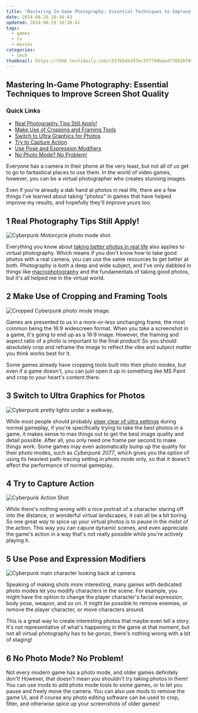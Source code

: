 ```yaml
---
title: "Mastering In-Game Photography: Essential Techniques to Improve Screen Shot Quality"
date: 2024-08-26 10:44:43
updated: 2024-08-29 10:18:41
tags:
  - games
  - tv
  - movies
categories:
  - tech
thumbnail: https://thmb.techidaily.com/c55765d4297ec3f7740baed77892bf0fb723d7f4075e0073128d68c9a2027591.jpg
---
```


## Mastering In-Game Photography: Essential Techniques to Improve Screen Shot Quality

### Quick Links

* [Real Photography Tips Still Apply!](https://digital-screen-recording.techidaily.com/2024-approved-saving-screen-scenes-pcmac-and-mobile-devices-walkthrough/)
* [Make Use of Cropping and Framing Tools](https://youtube-stream.techidaily.com/2024-approved-video-construction-lab/)
* [Switch to Ultra Graphics for Photos](https://some-techniques.techidaily.com/updated-from-amateur-to-pro-elevating-your-hdr-portrait-skills/)
* [Try to Capture Action](https://twitter-videos.techidaily.com/twitter-media-upload-instruction-manual-for-2024/)
* [Use Pose and Expression Modifiers](https://win-blog.techidaily.com/achieve-optimal-horizon-zero-dawn-performance-tips-to-increase-frame-rates-and-enhance-playability/)
* [No Photo Mode? No Problem!](https://facebook-record-videos.techidaily.com/updated-best-free-downloader-turn-youtube-audio-into-premium-mp3s-for-2024/)

 Everyone has a camera in their phone at the very least, but not all of us get to go to fantastical places to use them. In the world of video games, however, you can be a virtual photographer who creates stunning images.

 Even if you're already a dab hand at photos in real life, there are a few things I've learned about taking "photos" in games that have helped improve my results, and hopefully they'll improve yours too.

## 1  Real Photography Tips Still Apply! 

![Cyberpunk Motorcycle photo mode shot.](https://static1.howtogeekimages.com/wordpress/wp-content/uploads/2024/07/cyberpunk-motorcycle-photo-mode-shot.jpeg) 

 Everything you know about [taking better photos in real life](https://program-issues.techidaily.com/say-goodbye-to-crashes-in-diablo-ii-resurrected-solutions-revealed/) also applies to virtual photography. Which means if you don't know how to take good photos with a real camera, you can use the same resources to get better at both. Photography is both a deep and wide subject, and I've only dabbled in things like [macrophotography](https://win11.techidaily.com/hacking-the-lock-screen-windows-11-edition/) and the fundamentals of taking good photos, but it's all helped me in the virtual world.

## 2  Make Use of Cropping and Framing Tools 

![Cropped Cyberpunk photo mode image.](https://static1.howtogeekimages.com/wordpress/wp-content/uploads/2024/07/cropped-cyberpunk-photo-mode-image.jpeg) 

 Games are presented to us in a more-or-less unchanging frame, the most common being the 16:9 widescreen format. When you take a screenshot in a game, it's going to end up as a 16:9 image. However, the framing and aspect ratio of a photo is important to the final product! So you should absolutely crop and reframe the image to reflect the vibe and subject matter you think works best for it.

 Some games already have cropping tools built into their photo modes, but even if a game doesn't, you can just open it up in something like MS Paint and crop to your heart's content there.

## 3  Switch to Ultra Graphics for Photos 

![Cyberpunk pretty lights under a walkway,](https://static1.howtogeekimages.com/wordpress/wp-content/uploads/2024/07/cyberpunk-pretty-lights-under-a-walkway.jpeg) 

 While most people should probably [steer clear of ultra settings](https://android-location-track.techidaily.com/how-do-i-stop-someone-from-tracking-my-meizu-21-drfone-by-drfone-virtual-android/) during normal gameplay, if you're specifically trying to take the best photos in a game, it makes sense to max things out to get the best image quality and detail possible. After all, you only need one frame per second to make things work. Some games may even automatically bump up the quality for their photo modes, such as _Cyberpunk 2077_, which gives you the option of using its heaviest path-tracing setting in photo mode only, so that it doesn't affect the performance of normal gameplay.

## 4  Try to Capture Action 

![Cyberpunk Action Shot](https://static1.howtogeekimages.com/wordpress/wp-content/uploads/2024/07/cyberpunk-action-shot.jpeg) 

 While there's nothing wrong with a nice portrait of a character staring off into the distance, or wonderful virtual landscapes, it can all be a bit boring. So one great way to spice up your virtual photos is to pause in the midst of the action. This way you can capure dynamic scenes, and even appreciate the game's action in a way that's not really possible while you're actively playing it.

## 5  Use Pose and Expression Modifiers 

![Cyberpunk main character looking back at camera.](https://static1.howtogeekimages.com/wordpress/wp-content/uploads/2024/07/cyberpunk-main-character-looking-back-at-camera.jpeg) 

 Speaking of making shots more interesting, many games with dedicated photo modes let you modify characters in the scene. For example, you might have the option to change the player character's facial expression, body pose, weapon, and so on. It might be possible to remove enemies, or remove the player character, or move characters around.

 This is a great way to create interesting photos that maybe even tell a story. It's not representative of what's happening in the game at that moment, but not all virtual photography has to be gonzo, there's nothing wrong with a bit of staging!

## 6  No Photo Mode? No Problem! 

 Not every modern game has a photo mode, and older games definitely don't! However, that doesn't mean you shouldn't try taking photos in them! You can use mods to add photo mode tools to some games, or to let you pause and freely move the camera. You can also use mods to remove the game UI, and if course any photo editing software can be used to crop, filter, and otherwise spice up your screenshots of older games!

<ins class="adsbygoogle"
     style="display:block"
     data-ad-format="autorelaxed"
     data-ad-client="ca-pub-7571918770474297"
     data-ad-slot="1223367746"></ins>



<ins class="adsbygoogle"
     style="display:block"
     data-ad-client="ca-pub-7571918770474297"
     data-ad-slot="8358498916"
     data-ad-format="auto"
     data-full-width-responsive="true"></ins>

